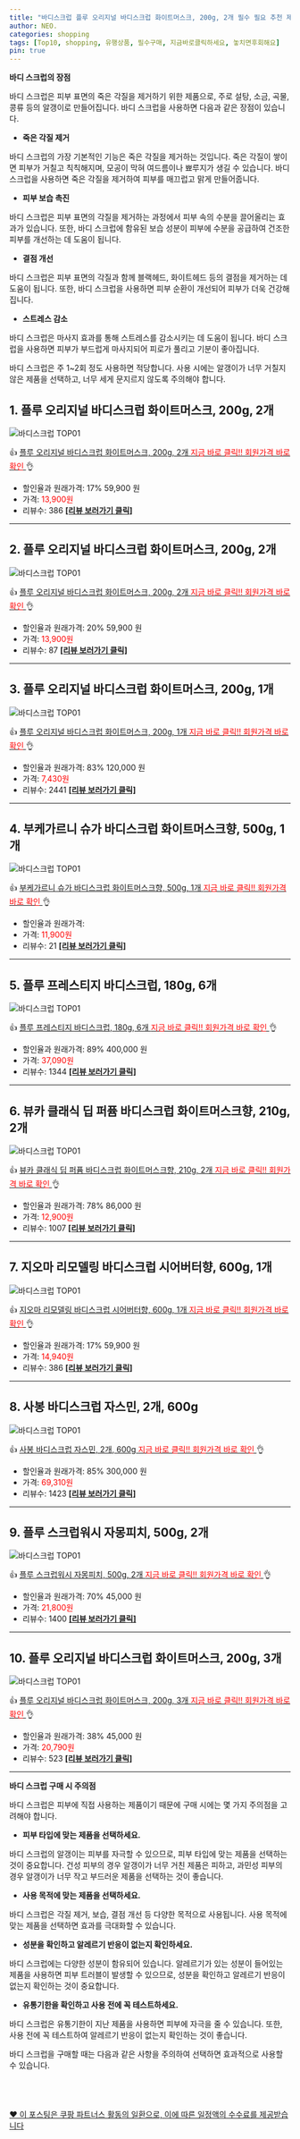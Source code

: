 ```yaml
---
title: "바디스크럽 플루 오리지널 바디스크럽 화이트머스크, 200g, 2개 필수 필요 추천 제품 비교 최저 가격 비교 장점 구매 후기 구매평"
author: NEO.
categories: shopping
tags: [Top10, shopping, 유행상품, 필수구매, 지금바로클릭하세요, 놓치면후회해요]
pin: true
---
```

**바디 스크럽의 장점**

바디 스크럽은 피부 표면의 죽은 각질을 제거하기 위한 제품으로, 주로 설탕, 소금, 곡물, 콩류 등의 알갱이로 만들어집니다. 바디 스크럽을 사용하면 다음과 같은 장점이 있습니다.

* **죽은 각질 제거**

바디 스크럽의 가장 기본적인 기능은 죽은 각질을 제거하는 것입니다. 죽은 각질이 쌓이면 피부가 거칠고 칙칙해지며, 모공이 막혀 여드름이나 뾰루지가 생길 수 있습니다. 바디 스크럽을 사용하면 죽은 각질을 제거하여 피부를 매끄럽고 맑게 만들어줍니다.

* **피부 보습 촉진**

바디 스크럽은 피부 표면의 각질을 제거하는 과정에서 피부 속의 수분을 끌어올리는 효과가 있습니다. 또한, 바디 스크럽에 함유된 보습 성분이 피부에 수분을 공급하여 건조한 피부를 개선하는 데 도움이 됩니다.

* **결점 개선**

바디 스크럽은 피부 표면의 각질과 함께 블랙헤드, 화이트헤드 등의 결점을 제거하는 데 도움이 됩니다. 또한, 바디 스크럽을 사용하면 피부 순환이 개선되어 피부가 더욱 건강해집니다.

* **스트레스 감소**

바디 스크럽은 마사지 효과를 통해 스트레스를 감소시키는 데 도움이 됩니다. 바디 스크럽을 사용하면 피부가 부드럽게 마사지되어 피로가 풀리고 기분이 좋아집니다.

바디 스크럽은 주 1~2회 정도 사용하면 적당합니다. 사용 시에는 알갱이가 너무 거칠지 않은 제품을 선택하고, 너무 세게 문지르지 않도록 주의해야 합니다.

   

## 1. 플루 오리지널 바디스크럽 화이트머스크, 200g, 2개

![바디스크럽 TOP01](https://thumbnail8.coupangcdn.com/thumbnails/remote/490x490ex/image/retail/images/315061269079884-ce3af364-0a6a-488e-ab71-8a4a09d6f19a.jpg)


👍 [플루 오리지널 바디스크럽 화이트머스크, 200g, 2개 <font color=red> 지금 바로 클릭!! 회원가격 바로 확인 </font> ](https://link.coupang.com/re/AFFSDP?lptag=AF3617701&subid=GithubCoopas&pageKey=7255539232&traceid=V0-153&itemId=3756945956&vendorItemId=71742057836) 👌 


- 할인율과 원래가격: 17%  59,900   원
- 가격: <span style='color:red'>13,900원</span>
- 리뷰수: 386  [**[리뷰 보러가기 클릭]**](https://link.coupang.com/re/AFFSDP?lptag=AF3617701&subid=GithubCoopas&pageKey=7255539232&traceid=V0-153&itemId=3756945956&vendorItemId=71742057836)

---


   

## 2. 플루 오리지널 바디스크럽 화이트머스크, 200g, 2개

![바디스크럽 TOP01](https://thumbnail8.coupangcdn.com/thumbnails/remote/490x490ex/image/retail/images/315061269079884-ce3af364-0a6a-488e-ab71-8a4a09d6f19a.jpg)


👍 [플루 오리지널 바디스크럽 화이트머스크, 200g, 2개 <font color=red> 지금 바로 클릭!! 회원가격 바로 확인 </font> ](https://link.coupang.com/re/AFFSDP?lptag=AF3617701&subid=GithubCoopas&pageKey=7255539232&traceid=V0-153&itemId=3756945956&vendorItemId=71742057836) 👌 


- 할인율과 원래가격: 20%  59,900   원
- 가격: <span style='color:red'>13,900원</span>
- 리뷰수: 87  [**[리뷰 보러가기 클릭]**](https://link.coupang.com/re/AFFSDP?lptag=AF3617701&subid=GithubCoopas&pageKey=7255539232&traceid=V0-153&itemId=3756945956&vendorItemId=71742057836)

---


   

## 3. 플루 오리지널 바디스크럽 화이트머스크, 200g, 1개

![바디스크럽 TOP01](https://thumbnail10.coupangcdn.com/thumbnails/remote/490x490ex/image/retail/images/124226958944375-d601c665-c1af-454a-ba0a-b31ad69f3d82.jpg)


👍 [플루 오리지널 바디스크럽 화이트머스크, 200g, 1개 <font color=red> 지금 바로 클릭!! 회원가격 바로 확인 </font> ](https://link.coupang.com/re/AFFSDP?lptag=AF3617701&subid=GithubCoopas&pageKey=7255539232&traceid=V0-153&itemId=375807451&vendorItemId=71003068254) 👌 


- 할인율과 원래가격: 83%  120,000   원
- 가격: <span style='color:red'>7,430원</span>
- 리뷰수: 2441  [**[리뷰 보러가기 클릭]**](https://link.coupang.com/re/AFFSDP?lptag=AF3617701&subid=GithubCoopas&pageKey=7255539232&traceid=V0-153&itemId=375807451&vendorItemId=71003068254)

---


   

## 4. 부케가르니 슈가 바디스크럽 화이트머스크향, 500g, 1개

![바디스크럽 TOP01](https://thumbnail6.coupangcdn.com/thumbnails/remote/490x490ex/image/retail/images/1142492965392557-4cf4d550-9f38-4992-b92f-02522561149b.jpg)


👍 [부케가르니 슈가 바디스크럽 화이트머스크향, 500g, 1개 <font color=red> 지금 바로 클릭!! 회원가격 바로 확인 </font> ](https://link.coupang.com/re/AFFSDP?lptag=AF3617701&subid=GithubCoopas&pageKey=6202104631&traceid=V0-153&itemId=12312327302&vendorItemId=74160012397) 👌 


- 할인율과 원래가격: 
- 가격: <span style='color:red'>11,900원</span>
- 리뷰수: 21  [**[리뷰 보러가기 클릭]**](https://link.coupang.com/re/AFFSDP?lptag=AF3617701&subid=GithubCoopas&pageKey=6202104631&traceid=V0-153&itemId=12312327302&vendorItemId=74160012397)

---


   

## 5. 플루 프레스티지 바디스크럽, 180g, 6개

![바디스크럽 TOP01](https://thumbnail8.coupangcdn.com/thumbnails/remote/490x490ex/image/retail/images/7438789295271669-38c3fec9-c2ba-40f3-9cb7-2a88a6dc597d.jpg)


👍 [플루 프레스티지 바디스크럽, 180g, 6개 <font color=red> 지금 바로 클릭!! 회원가격 바로 확인 </font> ](https://link.coupang.com/re/AFFSDP?lptag=AF3617701&subid=GithubCoopas&pageKey=7071390390&traceid=V0-153&itemId=11709994888&vendorItemId=84656616281) 👌 


- 할인율과 원래가격: 89%  400,000   원
- 가격: <span style='color:red'>37,090원</span>
- 리뷰수: 1344  [**[리뷰 보러가기 클릭]**](https://link.coupang.com/re/AFFSDP?lptag=AF3617701&subid=GithubCoopas&pageKey=7071390390&traceid=V0-153&itemId=11709994888&vendorItemId=84656616281)

---


   

## 6. 뷰카 클래식 딥 퍼퓸 바디스크럽 화이트머스크향, 210g, 2개

![바디스크럽 TOP01](https://thumbnail9.coupangcdn.com/thumbnails/remote/490x490ex/image/retail/images/2023/06/05/18/8/49bc1c5b-a49e-49d8-8cb3-a97bcf95b5b1.jpg)


👍 [뷰카 클래식 딥 퍼퓸 바디스크럽 화이트머스크향, 210g, 2개 <font color=red> 지금 바로 클릭!! 회원가격 바로 확인 </font> ](https://link.coupang.com/re/AFFSDP?lptag=AF3617701&subid=GithubCoopas&pageKey=7381677732&traceid=V0-153&itemId=19064938382&vendorItemId=86187768667) 👌 


- 할인율과 원래가격: 78%  86,000   원
- 가격: <span style='color:red'>12,900원</span>
- 리뷰수: 1007  [**[리뷰 보러가기 클릭]**](https://link.coupang.com/re/AFFSDP?lptag=AF3617701&subid=GithubCoopas&pageKey=7381677732&traceid=V0-153&itemId=19064938382&vendorItemId=86187768667)

---


   

## 7. 지오마 리모델링 바디스크럽 시어버터향, 600g, 1개

![바디스크럽 TOP01](https://thumbnail6.coupangcdn.com/thumbnails/remote/490x490ex/image/retail/images/197992575444443-67f4590a-fe51-4174-907c-81da2c15d097.jpg)


👍 [지오마 리모델링 바디스크럽 시어버터향, 600g, 1개 <font color=red> 지금 바로 클릭!! 회원가격 바로 확인 </font> ](https://link.coupang.com/re/AFFSDP?lptag=AF3617701&subid=GithubCoopas&pageKey=164952&traceid=V0-153&itemId=304445&vendorItemId=3000211801) 👌 


- 할인율과 원래가격: 17%  59,900   원
- 가격: <span style='color:red'>14,940원</span>
- 리뷰수: 386  [**[리뷰 보러가기 클릭]**](https://link.coupang.com/re/AFFSDP?lptag=AF3617701&subid=GithubCoopas&pageKey=164952&traceid=V0-153&itemId=304445&vendorItemId=3000211801)

---


   

## 8. 사봉 바디스크럽 자스민, 2개, 600g

![바디스크럽 TOP01](https://thumbnail6.coupangcdn.com/thumbnails/remote/490x490ex/image/vendor_inventory/5601/8cf5b5b344244dbc36223378035b1b7d17409f3909a1428b51cdc1cf1c2f.png)


👍 [사봉 바디스크럽 자스민, 2개, 600g <font color=red> 지금 바로 클릭!! 회원가격 바로 확인 </font> ](https://link.coupang.com/re/AFFSDP?lptag=AF3617701&subid=GithubCoopas&pageKey=6837557394&traceid=V0-153&itemId=20223626034&vendorItemId=87312876316) 👌 


- 할인율과 원래가격: 85%  300,000   원
- 가격: <span style='color:red'>69,310원</span>
- 리뷰수: 1423  [**[리뷰 보러가기 클릭]**](https://link.coupang.com/re/AFFSDP?lptag=AF3617701&subid=GithubCoopas&pageKey=6837557394&traceid=V0-153&itemId=20223626034&vendorItemId=87312876316)

---


   

## 9. 플루 스크럽워시 자몽피치, 500g, 2개

![바디스크럽 TOP01](https://thumbnail9.coupangcdn.com/thumbnails/remote/490x490ex/image/retail/images/471570085868212-60a97642-1ea4-41fd-b34e-197b59a1e693.jpg)


👍 [플루 스크럽워시 자몽피치, 500g, 2개 <font color=red> 지금 바로 클릭!! 회원가격 바로 확인 </font> ](https://link.coupang.com/re/AFFSDP?lptag=AF3617701&subid=GithubCoopas&pageKey=6442004081&traceid=V0-153&itemId=18037770021&vendorItemId=71620962038) 👌 


- 할인율과 원래가격: 70%  45,000   원
- 가격: <span style='color:red'>21,800원</span>
- 리뷰수: 1400  [**[리뷰 보러가기 클릭]**](https://link.coupang.com/re/AFFSDP?lptag=AF3617701&subid=GithubCoopas&pageKey=6442004081&traceid=V0-153&itemId=18037770021&vendorItemId=71620962038)

---


   

## 10. 플루 오리지널 바디스크럽 화이트머스크, 200g, 3개

![바디스크럽 TOP01](https://thumbnail10.coupangcdn.com/thumbnails/remote/490x490ex/image/retail/images/36802579654383-a40186c6-f70a-4482-b5a7-0de90626f826.jpg)


👍 [플루 오리지널 바디스크럽 화이트머스크, 200g, 3개 <font color=red> 지금 바로 클릭!! 회원가격 바로 확인 </font> ](https://link.coupang.com/re/AFFSDP?lptag=AF3617701&subid=GithubCoopas&pageKey=7255539232&traceid=V0-153&itemId=18173921133&vendorItemId=73619385494) 👌 


- 할인율과 원래가격: 38%  45,000   원
- 가격: <span style='color:red'>20,790원</span>
- 리뷰수: 523  [**[리뷰 보러가기 클릭]**](https://link.coupang.com/re/AFFSDP?lptag=AF3617701&subid=GithubCoopas&pageKey=7255539232&traceid=V0-153&itemId=18173921133&vendorItemId=73619385494)

---
**바디 스크럽 구매 시 주의점**

바디 스크럽은 피부에 직접 사용하는 제품이기 때문에 구매 시에는 몇 가지 주의점을 고려해야 합니다.

* **피부 타입에 맞는 제품을 선택하세요.**

바디 스크럽의 알갱이는 피부를 자극할 수 있으므로, 피부 타입에 맞는 제품을 선택하는 것이 중요합니다. 건성 피부의 경우 알갱이가 너무 거친 제품은 피하고, 과민성 피부의 경우 알갱이가 너무 작고 부드러운 제품을 선택하는 것이 좋습니다.

* **사용 목적에 맞는 제품을 선택하세요.**

바디 스크럽은 각질 제거, 보습, 결점 개선 등 다양한 목적으로 사용됩니다. 사용 목적에 맞는 제품을 선택하면 효과를 극대화할 수 있습니다.

* **성분을 확인하고 알레르기 반응이 없는지 확인하세요.**

바디 스크럽에는 다양한 성분이 함유되어 있습니다. 알레르기가 있는 성분이 들어있는 제품을 사용하면 피부 트러블이 발생할 수 있으므로, 성분을 확인하고 알레르기 반응이 없는지 확인하는 것이 중요합니다.

* **유통기한을 확인하고 사용 전에 꼭 테스트하세요.**

바디 스크럽은 유통기한이 지난 제품을 사용하면 피부에 자극을 줄 수 있습니다. 또한, 사용 전에 꼭 테스트하여 알레르기 반응이 없는지 확인하는 것이 좋습니다.

바디 스크럽을 구매할 때는 다음과 같은 사항을 주의하여 선택하면 효과적으로 사용할 수 있습니다.<br><br><br><br><br> [ ❤  이 포스팅은 쿠팡 파트너스 활동의 일환으로, 이에 따른 일정액의 수수료를 제공받습니다](https://link.coupang.com/a/bcEFyh)